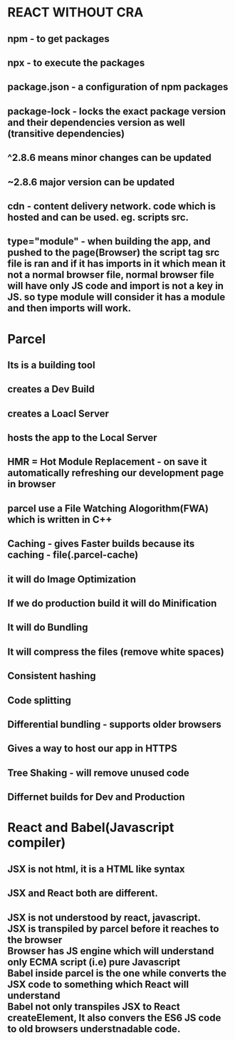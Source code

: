 # REACT WITHOUT CRA
## npm - to get packages
## npx - to execute the packages
## package.json - a configuration of npm packages
## package-lock - locks the exact package version and their dependencies version as well (transitive dependencies)
## ^2.8.6 means minor changes can be updated
## ~2.8.6 major version can be updated
## cdn - content delivery network. code which is hosted and can be used. eg. scripts src.
## type="module" - when  building the app, and pushed to the page(Browser) the script tag src file is ran and if it has imports in it which mean it not a normal browser file, normal browser file will have only JS code and import is not a key in JS. so type module will consider it has a module and then imports will work.


# Parcel
## Its is a building tool
## creates a Dev Build
## creates a Loacl Server
## hosts the app to the Local Server
## HMR = **Hot Module Replacement** - on save it automatically refreshing our development page in browser
## parcel use a **File Watching Alogorithm(FWA)** which is written in **C++**
## Caching - gives Faster builds because its caching - file(.parcel-cache)
## it will do **Image Optimization**
## If we do production build it will do **Minification**
## It will do **Bundling**
## It will **compress** the files (remove white spaces)
## Consistent hashing
## Code splitting
## Differential bundling - supports older browsers
## Gives a way to host our app in HTTPS
## Tree Shaking - will remove unused code
## Differnet builds for Dev and Production

# React and Babel(Javascript compiler)
## JSX is not html, it is a HTML like syntax
## JSX and React both are different. 
## JSX is not understood by react, javascript.<br> JSX is transpiled by parcel before it reaches to the browser<br> Browser has JS engine which will understand only ECMA script (i.e) pure Javascript<br> Babel inside parcel is the one while converts the JSX code to something which React will understand<br> Babel not only transpiles JSX to React<br>createElement, It also convers the ES6 JS code to old browsers understnadable code.